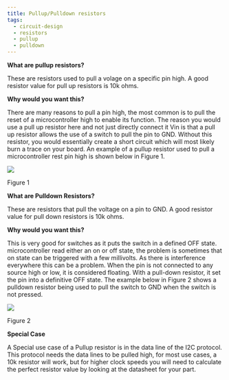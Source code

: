 ```yaml
---
title: Pullup/Pulldown resistors
tags: 
  - circuit-design
  - resistors
  - pullup
  - pulldown
---
```


**What are pullup resistors?**

These are resistors used to pull a volage on a specific pin high. A good resistor value for pull up resistors is 10k ohms.

**Why would you want this?**

There are many reasons to pull a pin high, the most common is to pull the reset of a microcontroller high to enable its function. The reason you would use a pull up resistor here and not just directly connect it Vin is that a pull up resistor allows the use of a switch to pull the pin to GND. Without this resistor, you would essentially create a short circuit which will most likely burn a trace on your board. An example of a pullup resistor used to pull a microcontroller rest pin high is shown below in Figure 1.

![][1]

Figure 1

**What are Pulldown Resistors?**

These are resistors that pull the voltage on a pin to GND. A good resistor value for pull down resistors is 10k ohms.

**Why would you want this?**

This is very good for switches as it puts the switch in a defined OFF state. microcontroller read either an on or off state, the problem is sometimes that on state can be triggered with a few millivolts. As there is interference everywhere this can be a problem. When the pin is not connected to any source high or low, it is considered floating. With a pull-down resistor, it set the pin into a definitive OFF state. The example below in Figure 2 shows a pulldown resistor being used to pull the switch to GND when the switch is not pressed.

![][2]

Figure 2

**Special Case**

A Special use case of a Pullup resistor is in the data line of the I2C protocol. This protocol needs the data lines to be pulled high, for most use cases, a 10k resistor will work, but for higher clock speeds you will need to calculate the perfect resistor value by looking at the datasheet for your part.

  [1]: image1.png 
  [2]: image2.png 
